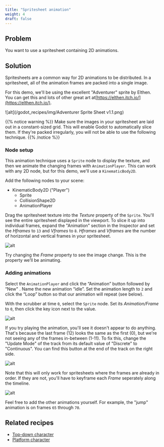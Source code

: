 ```yaml
---
title: "Spritesheet animation"
weight: 4
draft: false
---
```


## Problem

You want to use a spritesheet containing 2D animations.

## Solution

Spritesheets are a common way for 2D animations to be distributed. In a spritesheet, all of the animation frames are packed into a single image.

For this demo, we'll be using the excellent "Adventurer" sprite by Elthen. You can get this and lots of other great art at[https://elthen.itch.io/](https://elthen.itch.io/).

![alt](/godot_recipes/img/Adventurer Sprite Sheet v1.1.png)

{{% notice warning %}}
Make sure the images in your spritesheet are laid out in a constant-sized grid. This will enable Godot to automatically slice them. If they're packed irregularly, you will not be able to use the following technique.
{{% /notice %}}

### Node setup

This animation technique uses a `Sprite` node to display the texture, and then we animate the changing frames with `AnimationPlayer`. This can work with any 2D node, but for this demo, we'll use a `KinematicBody2D`.

Add the following nodes to your scene:

- KinematicBody2D ("Player")
  - Sprite
  - CollisionShape2D
  - AnimationPlayer

Drag the spritesheet texture into the _Texture_ property of the `Sprite`. You'll see the entire spritesheet displayed in the viewport. To slice it up into individual frames, expand the "Animation" section in the Inspector and set the _Hframes_ to `13` and _Vframes_ to `8`. _Hframes_ and _Vframes_ are the number of horizontal and vertical frames in your spritesheet.

![alt](/godot_recipes/img/sprite_animation_01.png)

Try changing the _Frame_ property to see the image change. This is the property we’ll be animating.

### Adding animations

Select the `AnimationPlayer` and click the “Animation” button followed by “New"
. Name the new animation “idle”. Set the animation length to `2` and click the “Loop” button so that our animation will repeat (see below).

With the scrubber at time `0`, select the `Sprite` node. Set its _Animation/Frame_ to `0`, then click the key icon next to the value.

![alt](/godot_recipes/img/sprite_animation_02.png)

If you try playing the animation, you'll see it doesn't appear to do anything. That's because the last frame (12) looks the same as the first (0), but we're not seeing any of the frames in-between (1-11). To fix this, change the "Update Mode" of the track from its default value of "Discrete" to "Continuous". You can find this button at the end of the track on the right side.

![alt](/godot_recipes/img/sprite_animation_03.png)

Note that this will only work for spritesheets where the frames are already in order. If they are not, you'll have to keyframe each _Frame_ seperately along the timeline.

![alt](/godot_recipes/img/sprite_animation_04.gif)

Feel free to add the other animations yourself. For example, the "jump" animation is on frames `65` through `70`.

## Related recipes

- [Top-down character](http://kidscancode.org/godot_recipes/2d/topdown_movement/#option-1-8-way-movement)
- [Platform character](http://kidscancode.org/godot_recipes/2d/platform_character/)